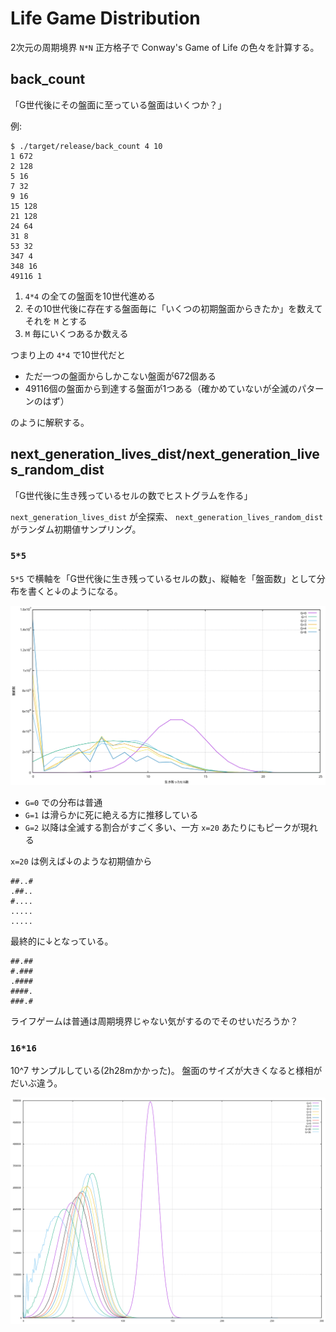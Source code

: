 # Life Game Distribution

2次元の周期境界 `N*N` 正方格子で Conway's Game of Life の色々を計算する。

## back_count

「G世代後にその盤面に至っている盤面はいくつか？」

例:

```
$ ./target/release/back_count 4 10
1 672
2 128
5 16
7 32
9 16
15 128
21 128
24 64
31 8
53 32
347 4
348 16
49116 1
```

1. `4*4` の全ての盤面を10世代進める
2. その10世代後に存在する盤面毎に「いくつの初期盤面からきたか」を数えてそれを `M` とする
3. `M` 毎にいくつあるか数える

つまり上の `4*4` で10世代だと

* ただ一つの盤面からしかこない盤面が672個ある
* 49116個の盤面から到達する盤面が1つある（確かめていないが全滅のパターンのはず）

のように解釈する。

## next_generation_lives_dist/next_generation_lives_random_dist

「G世代後に生き残っているセルの数でヒストグラムを作る」

`next_generation_lives_dist` が全探索、 `next_generation_lives_random_dist` がランダム初期値サンプリング。

### `5*5`

`5*5` で横軸を「G世代後に生き残っているセルの数」、縦軸を「盤面数」として分布を書くと↓のようになる。

![](./image/next_generation_lives_dist_5.svg)

* `G=0` での分布は普通
* `G=1` は滑らかに死に絶える方に推移している
* `G=2` 以降は全滅する割合がすごく多い、一方 `x=20` あたりにもピークが現れる

`x=20` は例えば↓のような初期値から

```
##..#
.##..
#....
.....
.....
```

最終的に↓となっている。

```
##.##
#.###
.####
####.
###.#
```

ライフゲームは普通は周期境界じゃない気がするのでそのせいだろうか？

### `16*16`

10^7 サンプルしている(2h28mかかった)。
盤面のサイズが大きくなると様相がだいぶ違う。

![](./image/next_generation_lives_random_dist_16.svg)
